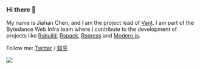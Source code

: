 ### Hi there 👋

My name is Jiahan Chen, and I am the project lead of [Vant](https://github.com/youzan/vant). I am part of the Bytedance Web Infra team where I contribute to the development of projects like [Rsbuild](https://github.com/web-infra-dev/rsbuild), [Rspack](https://github.com/web-infra-dev/rspack), [Rspress](https://github.com/web-infra-dev/rspress) and [Modern.js](https://github.com/web-infra-dev/modern.js).

Follow me: [Twitter](https://twitter.com/Neverland1199) / [知乎](https://www.zhihu.com/people/chen-jia-han)

<img src="https://github-readme-stats.vercel.app/api?username=chenjiahan&show_icons=true&text_color=24292e&bg_color=ffffff&hide_title=true">
